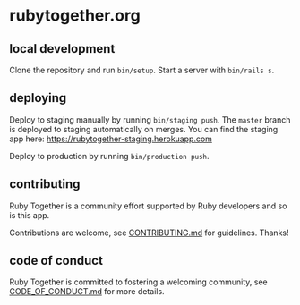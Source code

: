 # rubytogether.org

## local development

Clone the repository and run `bin/setup`. Start a server with `bin/rails s`.

## deploying

Deploy to staging manually by running `bin/staging push`.
The `master` branch is deployed to staging automatically on merges.
You can find the staging app here: https://rubytogether-staging.herokuapp.com

Deploy to production by running `bin/production push`.

## contributing

Ruby Together is a community effort
supported by Ruby developers
and so is this app.

Contributions are welcome, see [CONTRIBUTING.md][1] for guidelines. Thanks!

[1]: CONTRIBUTING.md

## code of conduct

Ruby Together is committed to fostering a welcoming community, see [CODE_OF_CONDUCT.md][2] for more details.

[2]: CODE_OF_CONDUCT.md
